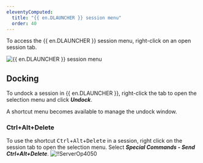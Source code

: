 ```yaml
---
eleventyComputed:
  title: "{{ en.DLAUNCHER }} session menu"
  order: 40
---
```

To access the {{ en.DLAUNCHER }} session menu, right-click on an open session tab.

![{{ en.DLAUNCHER }} session menu](https://cdnweb.devolutions.net/docs/DVLS6006_2023_3.png)

## Docking
To undock a session in {{ en.DLAUNCHER }}, right-click the tab to open the selection menu and click ***Undock***.

A shortcut menu becomes available to manage the undock window.

### Ctrl+Alt+Delete
To use the shortcut <kbd>Ctrl</kbd>+<kbd>Alt</kbd>+<kbd>Delete</kbd> in a session, right click on the session tab to open the selection menu. Select ***Special Commands - Send Ctrl+Alt+Delete***.
![!!ServerOp4050](https://cdnweb.devolutions.net/docs/docs_en_server_ServerOp4050.png)
